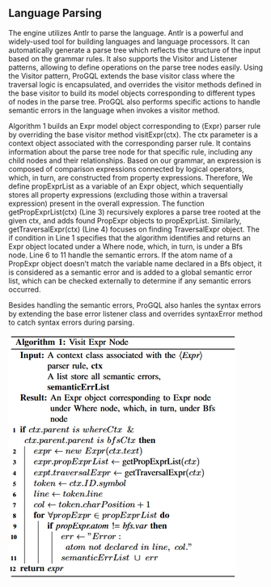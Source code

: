 ## Language Parsing

The engine utilizes Antlr to parse the language. Antlr is a powerful and widely-used tool for building languages and language processors. It can automatically generate a parse tree which reflects the structure of the input based on the grammar rules. It also supports the Visitor and Listener patterns, allowing to define operations on the parse tree nodes easily. Using the Visitor pattern, ProGQL extends the base visitor class where the traversal logic is encapsulated, and overrides the visitor methods defined in the base visitor to build its model objects corresponding to different types of nodes in the parse tree. ProGQL also performs specific actions to handle semantic errors in the language when invokes a visitor method. 

Algorithm 1 builds an Expr model object corresponding to ⟨Expr⟩ parser rule by overriding the base visitor method visitExpr(ctx). The ctx parameter is a context object associated with the corresponding parser rule. It contains information about the parse tree node for that specific rule, including any child nodes and their relationships. Based on our grammar, an expression is composed of comparison expressions connected by logical operators, which, in turn, are constructed from property expressions. Therefore, We define propExprList as a variable of an Expr object, which sequentially stores all property expressions (excluding those within a traversal expression) present in the overall expression. The function getPropExprList(ctx) (Line 3) recursively explores a parse tree rooted at the given ctx, and adds found PropExpr objects to propExprList. Similarly, getTraversalExpr(ctx) (Line 4) focuses on finding TraversalExpr object. The if condition in Line 1 specifies that the algorithm identifies and returns an Expr object located under a Where node, which, in		turn, is under a Bfs node. Line 6 to 11 handle the semantic errors. If the atom name of a PropExpr object doesn’t match the variable name declared in a Bfs object, it is considered as a semantic error and is added to a global semantic error list, which can be checked externally to determine if any semantic errors occurred.

Besides handling the semantic errors, ProGQL also hanles the syntax errors by extending the base error listener class and overrides syntaxError method to catch syntax errors during parsing.

![Framework](algorithm1.png)
